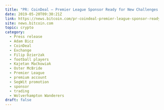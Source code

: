 ```yaml
---
title: "PR: CoinDeal – Premier League Sponsor Ready for New Challenges in US Market"
date: 2019-05-20T09:30:21Z
link: https://news.bitcoin.com/pr-coindeal-premier-league-sponsor-ready-for-new-challenges-in-us-market/?utm_medium=RSS&utm_source=hune
site: news.bitcoin.com
topic: crypto
category:
  - Press release
  - Adam Bicz
  - CoinDeal
  - Exchange
  - Filip Dzierżak
  - football players
  - Kajetan Maćkowiak
  - Oster McBride
  - Premier League
  - premium account
  - SegWit promotion
  - sponsor
  - trading
  - Wolverhampton Wanderers
draft: false
---
```

